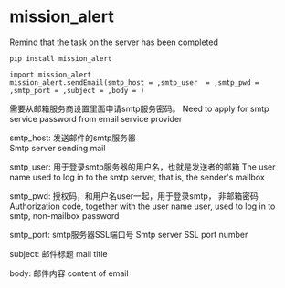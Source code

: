# mission_alert
Remind that the task on the server has been completed

```
pip install mission_alert
```

```
import mission_alert
mission_alert.sendEmail(smtp_host = ,smtp_user  = ,smtp_pwd = ,smtp_port = ,subject = ,body = )
```


需要从邮箱服务商设置里面申请smtp服务密码。
Need to apply for smtp service password from email service provider

smtp_host: 
发送邮件的smtp服务器  
Smtp server sending mail

smtp_user: 
用于登录smtp服务器的用户名，也就是发送者的邮箱 
The user name used to log in to the smtp server, that is, the sender's mailbox

smtp_pwd: 
授权码，和用户名user一起，用于登录smtp， 非邮箱密码 
Authorization code, together with the user name user, used to log in to smtp, non-mailbox password

smtp_port: 
smtp服务器SSL端口号 
Smtp server SSL port number

subject: 
邮件标题 
mail title

body: 
邮件内容 
content of email






